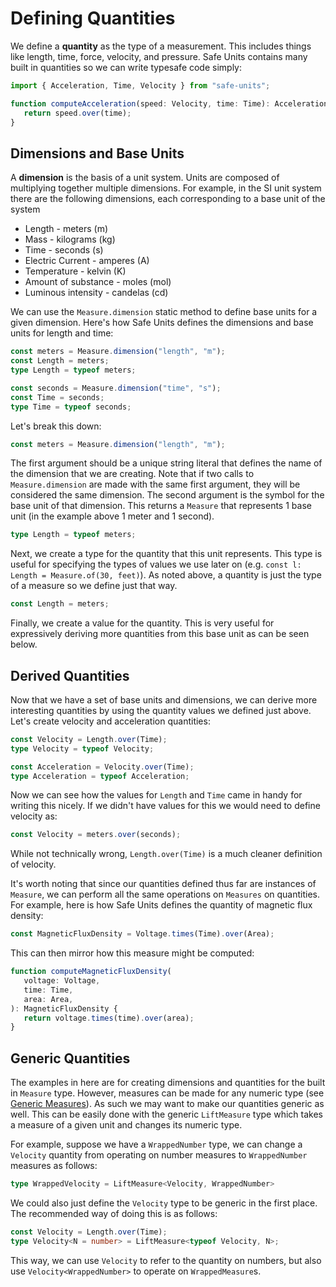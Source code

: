 # Defining Quantities

We define a **quantity** as the type of a measurement. This includes things like length, time, force, velocity, and pressure. Safe Units contains many built in quantities so we can write typesafe code simply:

```ts
import { Acceleration, Time, Velocity } from "safe-units";

function computeAcceleration(speed: Velocity, time: Time): Acceleration {
   return speed.over(time);
}
```

## Dimensions and Base Units

A **dimension** is the basis of a unit system. Units are composed of multiplying together multiple dimensions. For example, in the SI unit system there are the following dimensions, each corresponding to a base unit of the system

- Length - meters (m)
- Mass - kilograms (kg)
- Time - seconds (s)
- Electric Current - amperes (A)
- Temperature - kelvin (K)
- Amount of substance - moles (mol)
- Luminous intensity - candelas (cd)

We can use the `Measure.dimension` static method to define base units for a given dimension. Here's how Safe Units defines the dimensions and base units for length and time:

```ts
const meters = Measure.dimension("length", "m");
const Length = meters;
type Length = typeof meters;

const seconds = Measure.dimension("time", "s");
const Time = seconds;
type Time = typeof seconds;
```

Let's break this down:

```ts
const meters = Measure.dimension("length", "m");
```
The first argument should be a unique string literal that defines the name of the dimension that we are creating. Note that if two calls to `Measure.dimension` are made with the same first argument, they will be considered the same dimension. The second argument is the symbol for the base unit of that dimension. This returns a `Measure` that represents 1 base unit (in the example above 1 meter and 1 second).

```ts
type Length = typeof meters;
```
Next, we create a type for the quantity that this unit represents. This type is useful for specifying the types of values we use later on (e.g. `const l: Length = Measure.of(30, feet)`). As noted above, a quantity is just the type of a measure so we define just that way.

```ts
const Length = meters;
```
Finally, we create a value for the quantity. This is very useful for expressively deriving more quantities from this base unit as can be seen below.

## Derived Quantities

Now that we have a set of base units and dimensions, we can derive more interesting quantities by using the quantity values we defined just above. Let's create velocity and acceleration quantities:

```ts
const Velocity = Length.over(Time);
type Velocity = typeof Velocity;

const Acceleration = Velocity.over(Time);
type Acceleration = typeof Acceleration;
```

Now we can see how the values for `Length` and `Time` came in handy for writing this nicely. If we didn't have values for this we would need to define velocity as:

```ts
const Velocity = meters.over(seconds);
```

While not technically wrong, `Length.over(Time)` is a much cleaner definition of velocity.

It's worth noting that since our quantities defined thus far are instances of `Measure`, we can perform all the same operations on `Measures` on quantities. For example, here is how Safe Units defines the quantity of magnetic flux density:

```ts
const MagneticFluxDensity = Voltage.times(Time).over(Area);
```

This can then mirror how this measure might be computed:

```ts
function computeMagneticFluxDensity(
   voltage: Voltage,
   time: Time,
   area: Area,
): MagneticFluxDensity {
   return voltage.times(time).over(area);
}
```

## Generic Quantities

The examples in here are for creating dimensions and quantities for the built in `Measure` type. However, measures can be made for any numeric type (see [Generic Measures](generic-measures.html)). As such we may want to make our quantities generic as well. This can be easily done with the generic `LiftMeasure` type which takes a measure of a given unit and changes its numeric type. 

For example, suppose we have a `WrappedNumber` type, we can change a `Velocity` quantity from operating on number measures to `WrappedNumber` measures as follows:

```ts
type WrappedVelocity = LiftMeasure<Velocity, WrappedNumber>
```

We could also just define the `Velocity` type to be generic in the first place. The recommended way of doing this is as follows:

```ts
const Velocity = Length.over(Time);
type Velocity<N = number> = LiftMeasure<typeof Velocity, N>;
```

This way, we can use `Velocity` to refer to the quantity on numbers, but also use `Velocity<WrappedNumber>` to operate on `WrappedMeasure`s.